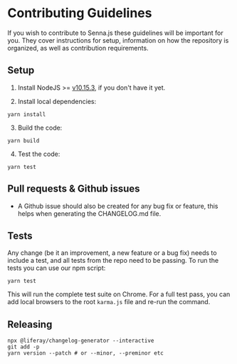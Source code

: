 # Contributing Guidelines

If you wish to contribute to Senna.js these guidelines will be important for
you. They cover instructions for setup, information on how the repository is
organized, as well as contribution requirements.

## Setup

1. Install NodeJS >= [v10.15.3](http://nodejs.org/dist/v10.15.3/), if you don't have it yet.

2. Install local dependencies:

```
yarn install
```

3. Build the code:

```
yarn build
```

4. Test the code:

```
yarn test
```


## Pull requests & Github issues

-   A Github issue should also be created for any bug fix or feature, this helps
    when generating the CHANGELOG.md file.

## Tests

Any change (be it an improvement, a new feature or a bug fix) needs to include
a test, and all tests from the repo need to be passing. To run the tests you
can use our npm script:

```
yarn test
```

This will run the complete test suite on Chrome. For a full test pass, you can
add local browsers to the root `karma.js` file and re-run the command.

## Releasing

```
npx @liferay/changelog-generator --interactive
git add -p
yarn version --patch # or --minor, --preminor etc
```
